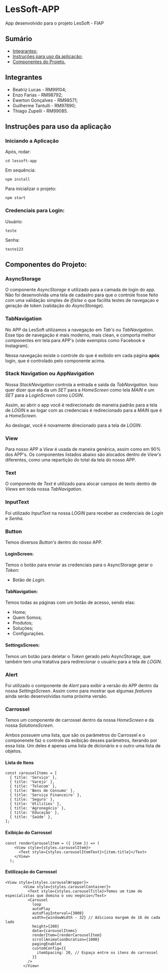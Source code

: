 # LesSoft-APP
App desenvolvido para o projeto LesSoft - FIAP

## Sumário
- [Integrantes;](#integrantes)
- [Instruções para uso da aplicação;](#instruções-para-uso-da-aplicação)
- [Componentes do Projeto.](#componentes-do-projeto)

## Integrantes
- Beatriz Lucas - RM99104;
- Enzo Farias - RM98792;
- Ewerton Gonçalves - RM98571;
- Guilherme Tantulli - RM97890;
- Thiago Zupelli - RM99085.

## Instruções para uso da aplicação
### Iniciando a Aplicação

Após, rodar:
```
cd lessoft-app
```

Em sequência:
```
npm install
```

Para inicializar o projeto:
```
npm start
```

### Credenciais para Login:
Usuário:
```
teste
```

Senha:
```
teste123
```

## Componentes do Projeto:

### AsyncStorage
O componente *AsyncStorage* é utilizado para a camada de login do app. Não foi desenvolvida uma tela de cadastro para que o controle fosse feito com uma validação simples de *if/else* o que facilita testes de navegaçao e geração de token (validação do *AsyncStorage*).

### TabNavigation
No APP da LesSoft utilizamos a navegação em *Tab's* ou *TabNavigation*. Esse tipo de navegação é mais moderno, mais clean, e comporta melhor componentes em tela para APP's (vide exemplos como Facebook e Instagram).

Nessa navegação existe o controle do que é exibido em cada página **após** login, que é controlado pelo componente acima.

### Stack Navigation ou AppNavigation
Nossa *StackNavigation* controla a entrada e saída da *TabNavigation*. Isso quer dizer que ela da um *SET* para a *HomeScreen* como tela *MAIN* e um *SET* para a *LoginScreen* como *LOGIN*.

Assim, ao abrir o app você é redirecionado de maneira padrão para a tela de *LOGIN* e ao logar com as credenciais é redirecionado para a *MAIN* que é a *HomeScreen*.

Ao deslogar, você é novamente direcionado para a tela de *LOGIN*.

### View
Para nosso APP a *View* é usada de maneira genérica, assim como em 90% dos APP's. Os componentes listados abaixo são alocados dentro de *View's* diferentes, como uma repartição do total da tela do nosso APP. 

### Text
O componente de *Text* é utilizado para alocar campos de texto dentro de *Views* em toda nossa *TabNavigation*.

### InputText
Foi utilizado *InputText* na nossa *LOGIN* para receber as credenciais de *Login* e *Senha*.

### Button
Temos diversos *Button's* dentro do nosso APP. 

#### LoginScreen:
Temos o botão para enviar as credenciais para o AsyncStorage gerar o *Token*:
- Botão de *Login*.

#### TabNavigation:
Temos todas as páginas com um botão de acesso, sendo elas: 
- Home;
- Quem Somos;
- Produtos;
- Soluções;
- Configurações.

#### SettingsScreen:
Temos um botão para deletar o *Token* gerado pelo AsyncStorage, que também tem uma tratativa para redirecionar o usuário para a tela de *LOGIN*.

### Alert
Foi utilizado o componente de *Alert* para exibir a versão do APP dentro da nossa *SettingsScreen*. Assim como para mostrar que algumas *features* ainda serão desenvolvidas numa próxima versão.

### Carrossel
Temos um componente de carrossel dentro da nossa *HomeScreen* e da nossa *SolutionsScreen*.

Ambos possuem uma lista, que são os parâmetros do Carrossel e o componenete faz o controle da exibição desses parâmetros, iterando por essa lista. Um deles é apenas uma lista de dicionário e o outro uma lista de objetos.

#### Lista de Itens
```
const carouselItems = [
  { title: 'Serviço' },
  { title: 'Varejo' },
  { title: 'Telecom' },
  { title: 'Bens de Consumo' },
  { title: 'Serviço Financeiro' },
  { title: 'Seguro' },
  { title: 'Utilities' },
  { title: 'Agronegócio' },
  { title: 'Educação' },
  { title: 'Saúde' },
];
```

#### Exibição do Carrossel
```
const renderCarouselItem = ({ item }) => (
    <View style={styles.carouselItem}>
      <Text style={styles.carouselItemText}>{item.title}</Text>
    </View>
  );
```

#### Estilização do Carrossel
```
<View style={styles.carouselWrapper}>
        <View style={styles.carouselContainer}>
          <Text style={styles.carouselTitle}>Temos um time de especialistas que domina o seu negócio</Text>
          <Carousel
            loop
            autoPlay
            autoPlayInterval={3000}
            width={windowWidth - 32} // Adiciona margem de 16 de cada lado
            height={200}
            data={carouselItems}
            renderItem={renderCarouselItem}
            scrollAnimationDuration={1000}
            pagingEnabled
            customConfig={{
              itemSpacing: 20, // Espaço entre os itens do carrossel
            }}
          />
        </View>
```
